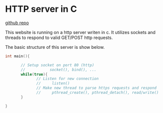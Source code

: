 # HTTP server in C

[github repo](https://github.com/yiannis-cunning/Website)

This website is running on a http server writen in c. It utilizes sockets and threads to respond to valid GET/POST http requests.

The basic structure of this server is show below.

```c
int main(){

       // Setup socket on port 80 (http)
       //           socket(), bind(), ...
       while(true){
              // Listen for new connection
              //     listen()
              // Make new thread to parse https requests and respond
              //     pthread_create(), pthread_detach(), read/write()
       }

}
```